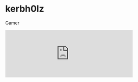 # kerbh0lz

Gamer

<iframe title="Pixelfed Post Embed" src="https://pixelfed.de/p/kerbh0lz/872136911469012653/embed?caption=false&likes=false&layout=compact" class="pixelfed__embed" style="max-width: 100%; border: 0" width="400" allowfullscreen="allowfullscreen"></iframe><script async defer src="https://pixelfed.de/embed.js"></script>
